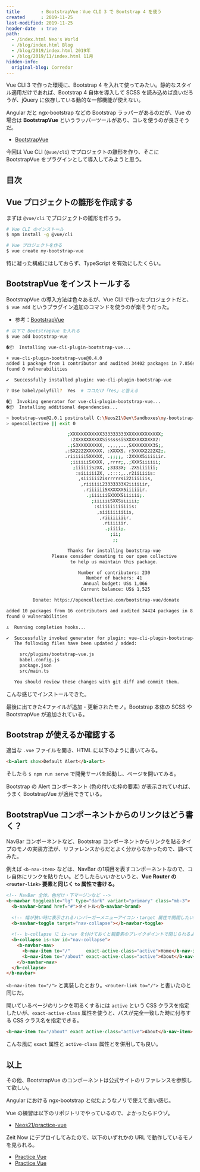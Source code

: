 ```yaml
---
title        : BootstrapVue：Vue CLI 3 で Bootstrap 4 を使う
created      : 2019-11-25
last-modified: 2019-11-25
header-date  : true
path:
  - /index.html Neo's World
  - /blog/index.html Blog
  - /blog/2019/index.html 2019年
  - /blog/2019/11/index.html 11月
hidden-info:
  original-blog: Corredor
---
```


Vue CLI 3 で作った環境に、Bootstrap 4 を入れて使ってみたい。静的なスタイル適用だけであれば、Bootstrap 4 自体を導入して SCSS を読み込めば良いだろうが、jQuery に依存している動的な一部機能が使えない。

Angular だと ngx-bootstrap などの Bootstrap ラッパーがあるのだが、Vue の場合は **BootstrapVue** というラッパーツールがあり、コレを使うのが良さそうだ。

- [BootstrapVue](https://bootstrap-vue.js.org/)

今回は Vue CLI (`@vue/cli`) でプロジェクトの雛形を作り、そこに BootstrapVue をプラグインとして導入してみようと思う。

## 目次

## Vue プロジェクトの雛形を作成する

まずは `@vue/cli` でプロジェクトの雛形を作ろう。

```bash
# Vue CLI のインストール
$ npm install -g @vue/cli

# Vue プロジェクトを作る
$ vue create my-bootstrap-vue
```

特に凝った構成にはしておらず、TypeScript を有効にしたくらい。

## BootstrapVue をインストールする

BootstrapVue の導入方法は色々あるが、Vue CLI で作ったプロジェクトだと、`$ vue add` というプラグイン追加のコマンドを使うのが楽そうだった。

- 参考：[BootstrapVue](https://bootstrap-vue.js.org/docs/#vue-cli-3)

```bash
# 以下で BootstrapVue を入れる
$ vue add bootstrap-vue

�📦  Installing vue-cli-plugin-bootstrap-vue...

+ vue-cli-plugin-bootstrap-vue@0.4.0
added 1 package from 1 contributor and audited 34402 packages in 7.856s
found 0 vulnerabilities

✔  Successfully installed plugin: vue-cli-plugin-bootstrap-vue

? Use babel/polyfill?  Yes  # ココだけ「Yes」と答える

�🚀  Invoking generator for vue-cli-plugin-bootstrap-vue...
�📦  Installing additional dependencies...

> bootstrap-vue@2.0.1 postinstall C:\Neos21\Dev\Sandboxes\my-bootstrap-vue\node_modules\bootstrap-vue
> opencollective || exit 0

                       ;XXXXXXXXXXXX333333333XXXXXXXXXXXXX; 
                        :2XXXXXXXXXXSisssssiSXXXXXXXXXXX2:  
                       .;S3XXXXXXXXX, .,,,,..,SXXXXXXXX3S;, 
                      .:SX2222XXXXXX, :XXXXS. r3XXXX2222X2;.
                      .riiiiii5XXXXX, .;;;;, :2XXXX5iiiiiir.
                        ;iiiiiiSXXXX, ,rrrr;,.;XXXSiiiiii;  
                         ;iiiiiiS2XX, ;3333X; .2XSiiiiii;   
                          :siiiiii2X, .::::,..r2iiiiiis:    
                           ,siiiiii2isrrrrrsi22iiiiiis,     
                            ,riiiiii23333333X2iiiiiir,      
                             .riiiiii5XXXXXX5iiiiiir.       
                              .;iiiiiiSXXXXSiiiiii;.        
                                ;iiiiiiSXXSiiiiii;
                                 :siiiiiiiiiiiis:
                                  ,siiiiiiiiiis,
                                   ,riiiiiiiir,
                                    .riiiiiir.
                                     .;iiii;.
                                       ;ii;
                                        ;;

                       Thanks for installing bootstrap-vue
                 Please consider donating to our open collective
                        to help us maintain this package.

                           Number of contributors: 230
                              Number of backers: 41
                             Annual budget: US$ 1,066
                            Current balance: US$ 1,525

          Donate: https://opencollective.com/bootstrap-vue/donate

added 10 packages from 16 contributors and audited 34424 packages in 8.938s
found 0 vulnerabilities

⚓  Running completion hooks...

✔  Successfully invoked generator for plugin: vue-cli-plugin-bootstrap-vue
   The following files have been updated / added:

     src/plugins/bootstrap-vue.js
     babel.config.js
     package.json
     src/main.ts

   You should review these changes with git diff and commit them.
```

こんな感じでインストールできた。

最後に出てきた4ファイルが追加・更新されたモノ。Bootstrap 本体の SCSS や BootstrapVue が追加されている。

## Bootstrap が使えるか確認する

適当な `.vue` ファイルを開き、HTML に以下のように書いてみる。

```html
<b-alert show>Default Alert</b-alert>
```

そしたら `$ npm run serve` で開発サーバを起動し、ページを開いてみる。

Bootstrap の Alert コンポーネント (色の付いた枠の要素) が表示されていれば、うまく BootstrapVue が適用できている。

## BootstrapVue コンポーネントからのリンクはどう書く？

NavBar コンポーネントなど、Bootstrap コンポーネントからリンクを貼るタイプのモノの実装方法が、リファレンスからだとよく分からなかったので、調べてみた。

例えば `<b-nav-item>` などは、NavBar の1項目を表すコンポーネントなので、コレ自体にリンクを貼りたい。どうしたらいいかというと、**Vue Router の `<router-link>` 要素と同じく `to` 属性で書ける。**

```html
<!-- NavBar 全体。色付け・下マージンなど -->
<b-navbar toggleable="lg" type="dark" variant="primary" class="mb-3">
  <b-navbar-brand href="#">タイトル</b-navbar-brand>
  
  <!-- 幅が狭い時に表示されるハンバーガーメニューアイコン・target 属性で開閉したい要素の id を指定する -->
  <b-navbar-toggle target="nav-collapse"></b-navbar-toggle>
  
  <!-- b-collapse に is-nav を付けておくと親要素のブレイクポイントで閉じられるようになる -->
  <b-collapse is-nav id="nav-collapse">
    <b-navbar-nav>
      <b-nav-item to="/"      exact-active-class="active">Home</b-nav-item>
      <b-nav-item to="/about" exact-active-class="active">About</b-nav-item>  <!-- exact と active-class を別々に付与することもできる -->
    </b-navbar-nav>
  </b-collapse>
</b-navbar>
```

`<b-nav-item to="/">` と実装したとおり。`<router-link to="/">` と書いたのと同じだ。

開いているページのリンクを明るくするには `active` という CSS クラスを指定したいが、`exact-active-class` 属性を使うと、パスが完全一致した時に付与する CSS クラス名を指定できる。

```html
<b-nav-item to="/about" exact active-class="active">About</b-nav-item>
```

こんな風に `exact` 属性と `active-class` 属性とを併用しても良い。

## 以上

その他、BootstrapVue のコンポーネントは公式サイトのリファレンスを参照して欲しい。

Angular における ngx-bootstrap と似たようなノリで使えて良い感じ。

Vue の練習は以下のリポジトリでやっているので、よかったらドウゾ。

- [Neos21/practice-vue](https://github.com/Neos21/practice-vue)

Zeit Now にデプロイしてみたので、以下のいずれかの URL で動作しているモノを見られる。

- [Practice Vue](https://practice-vue.neos21.now.sh/)
- [Practice Vue](https://practice-vue-git-master.neos21.now.sh/)
